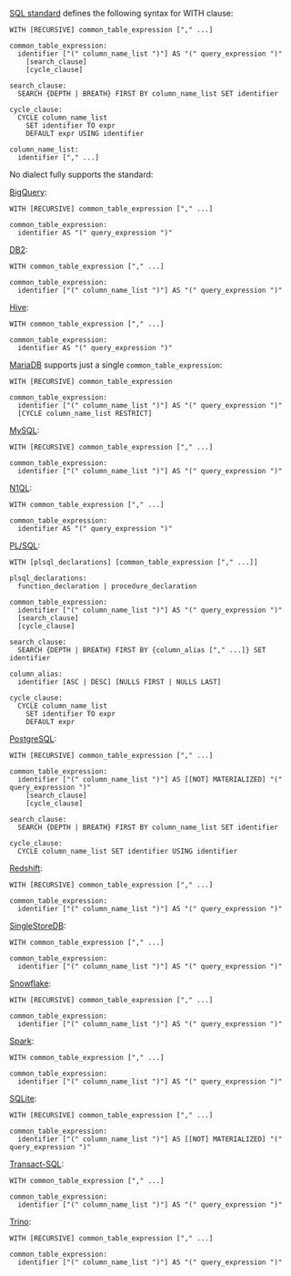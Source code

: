 [SQL standard][] defines the following syntax for WITH clause:

    WITH [RECURSIVE] common_table_expression ["," ...]

    common_table_expression:
      identifier ["(" column_name_list ")"] AS "(" query_expression ")"
        [search_clause]
        [cycle_clause]

    search_clause:
      SEARCH {DEPTH | BREATH} FIRST BY column_name_list SET identifier

    cycle_clause:
      CYCLE column_name_list
        SET identifier TO expr
        DEFAULT expr USING identifier

    column_name_list:
      identifier ["," ...]

No dialect fully supports the standard:

[BigQuery][]:

    WITH [RECURSIVE] common_table_expression ["," ...]

    common_table_expression:
      identifier AS "(" query_expression ")"

[DB2][]:

    WITH common_table_expression ["," ...]

    common_table_expression:
      identifier ["(" column_name_list ")"] AS "(" query_expression ")"

[Hive][]:

    WITH common_table_expression ["," ...]

    common_table_expression:
      identifier AS "(" query_expression ")"

[MariaDB][] supports just a single `common_table_expression`:

    WITH [RECURSIVE] common_table_expression

    common_table_expression:
      identifier ["(" column_name_list ")"] AS "(" query_expression ")"
      [CYCLE column_name_list RESTRICT]

[MySQL][]:

    WITH [RECURSIVE] common_table_expression ["," ...]

    common_table_expression:
      identifier ["(" column_name_list ")"] AS "(" query_expression ")"

[N1QL][]:

    WITH common_table_expression ["," ...]

    common_table_expression:
      identifier AS "(" query_expression ")"

[PL/SQL][]:

    WITH [plsql_declarations] [common_table_expression ["," ...]]

    plsql_declarations:
      function_declaration | procedure_declaration

    common_table_expression:
      identifier ["(" column_name_list ")"] AS "(" query_expression ")"
      [search_clause]
      [cycle_clause]

    search_clause:
      SEARCH {DEPTH | BREATH} FIRST BY {column_alias ["," ...]} SET identifier

    column_alias:
      identifier [ASC | DESC] [NULLS FIRST | NULLS LAST]

    cycle_clause:
      CYCLE column_name_list
        SET identifier TO expr
        DEFAULT expr

[PostgreSQL][]:

    WITH [RECURSIVE] common_table_expression ["," ...]

    common_table_expression:
      identifier ["(" column_name_list ")"] AS [[NOT] MATERIALIZED] "(" query_expression ")"
        [search_clause]
        [cycle_clause]

    search_clause:
      SEARCH {DEPTH | BREATH} FIRST BY column_name_list SET identifier

    cycle_clause:
      CYCLE column_name_list SET identifier USING identifier

[Redshift][]:

    WITH [RECURSIVE] common_table_expression ["," ...]

    common_table_expression:
      identifier ["(" column_name_list ")"] AS "(" query_expression ")"

[SingleStoreDB][]:

    WITH common_table_expression ["," ...]

    common_table_expression:
      identifier ["(" column_name_list ")"] AS "(" query_expression ")"

[Snowflake][]:

    WITH [RECURSIVE] common_table_expression ["," ...]

    common_table_expression:
      identifier ["(" column_name_list ")"] AS "(" query_expression ")"


[Spark][]:

    WITH common_table_expression ["," ...]

    common_table_expression:
      identifier ["(" column_name_list ")"] AS "(" query_expression ")"

[SQLite][]:

    WITH [RECURSIVE] common_table_expression ["," ...]

    common_table_expression:
      identifier ["(" column_name_list ")"] AS [[NOT] MATERIALIZED] "(" query_expression ")"

[Transact-SQL][]:

    WITH common_table_expression ["," ...]

    common_table_expression:
      identifier ["(" column_name_list ")"] AS "(" query_expression ")"

[Trino][]:

    WITH [RECURSIVE] common_table_expression ["," ...]

    common_table_expression:
      identifier ["(" column_name_list ")"] AS "(" query_expression ")"

[sql standard]: https://jakewheat.github.io/sql-overview/sql-2008-foundation-grammar.html#with-clause
[bigquery]: https://cloud.google.com/bigquery/docs/reference/standard-sql/query-syntax#with_clause
[db2]: https://www.ibm.com/docs/en/db2-for-zos/12?topic=queries-select-statement
[hive]: https://cwiki.apache.org/confluence/display/Hive/Common+Table+Expression
[mariadb]: https://mariadb.com/kb/en/with/
[mysql]: https://dev.mysql.com/doc/refman/8.0/en/with.html
[n1ql]: https://docs.couchbase.com/server/current/n1ql/n1ql-language-reference/with.html
[pl/sql]: https://docs.oracle.com/database/121/SQLRF/statements_10002.htm#BABFAFID
[postgresql]: https://www.postgresql.org/docs/current/queries-with.html
[redshift]: https://docs.aws.amazon.com/redshift/latest/dg/r_WITH_clause.html
[singlestoredb]: https://docs.singlestore.com/managed-service/en/reference/sql-reference/data-manipulation-language-dml/with--common-table-expressions-.html
[snowflake]: https://docs.snowflake.com/en/sql-reference/constructs/with.html
[spark]: https://spark.apache.org/docs/latest/sql-ref-syntax-qry-select-cte.html
[sqlite]: https://www.sqlite.org/syntax/common-table-expression.html
[transact-sql]: https://docs.microsoft.com/en-us/sql/t-sql/queries/with-common-table-expression-transact-sql?view=sql-server-ver16
[trino]: https://github.com/trinodb/trino/blob/c7b26825218d5d11e9469984977dee6856f362ff/core/trino-parser/src/main/antlr4/io/trino/sql/parser/SqlBase.g4#L178
